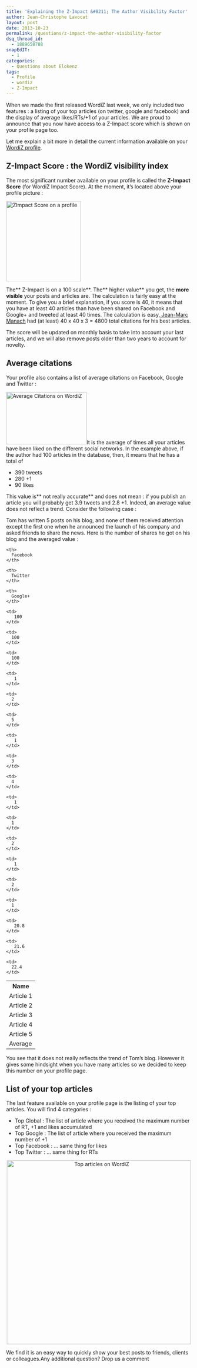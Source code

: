 ```yaml
---
title: 'Explaining the Z-Impact &#8211; The Author Visibility Factor'
author: Jean-Christophe Lavocat
layout: post
date: 2013-10-23
permalink: /questions/z-impact-the-author-visibility-factor
dsq_thread_id:
  - 1889658788
snapEdIT:
  - 1
categories:
  - Questions about Elokenz
tags:
  - Profile
  - wordiz
  - Z-Impact
---
```

When we made the first released WordiZ last week, we only included two features : a listing of your top articles (on twitter, google and facebook) and the display of average likes/RTs/+1 of your articles. We are proud to announce that you now have access to a Z-Impact score which is shown on your profile page too.

Let me explain a bit more in detail the current information available on your [WordiZ profile][1].

## Z-Impact Score : the WordiZ visibility index

The most significant number available on your profile is called the **Z-Impact Score** (for WordiZ Impact Score). At the moment, it&#8217;s located above your profile picture :

<img class="aligncenter size-full wp-image-124" alt="ZImpact Score on a profile " src="http://blog.wordiz.it/wp-content/uploads/2013/10/Z_impact_score_profile_picture.png" width="203" height="218" />

The** Z-Impact is on a 100 scale**. The** higher value** you get, the **more visible** your posts and articles are. The calculation is fairly easy at the moment. To give you a brief explanation, if you score is 40, it means that you have at least 40 articles than have been shared on Facebook and Google+ and tweeted at least 40 times. The calculation is easy,<a title="Jean-Marc Manach on WordiZ" href="http://www.wordiz.it/profile/jmmanach/" target="_blank"> Jean-Marc Manach</a> had (at least) 40 x 40 x 3 = 4800 total citations for his best articles.

The score will be updated on monthly basis to take into account your last articles, and we will also remove posts older than two years to account for novelty.

## Average citations

Your profile also contains a list of average citations on Facebook, Google and Twitter :

[<img class="aligncenter size-full wp-image-125" alt="Average Citations on WordiZ" src="http://blog.wordiz.it/wp-content/uploads/2013/10/average_citations.png" width="219" height="142" />][2]It is the average of times all your articles have been liked on the different social networks. In the example above, if the author had 100 articles in the database, then, it means that he has a total of

  * 390 tweets
  * 280 +1
  * 90 likes

This value is** not really accurate** and does not mean : if you publish an article you will probably get 3.9 tweets and 2.8 +1. Indeed, an average value does not reflect a trend. Consider the following case :

Tom has written 5 posts on his blog, and none of them received attention except the first one when he announced the launch of his company and asked friends to share the news. Here is the number of shares he got on his blog and the averaged value :

<table style="width: 90%;" border="0">
  <tr>
    <th>
      Name
    </th>
    
    <th>
      Facebook
    </th>
    
    <th>
      Twitter
    </th>
    
    <th>
      Google+
    </th>
  </tr>
  
  <tr>
    <td>
      Article 1
    </td>
    
    <td>
       100
    </td>
    
    <td>
      100
    </td>
    
    <td>
      100
    </td>
  </tr>
  
  <tr>
    <td>
      Article 2
    </td>
    
    <td>
       1
    </td>
    
    <td>
      2
    </td>
    
    <td>
      5
    </td>
  </tr>
  
  <tr>
    <td>
      Article 3
    </td>
    
    <td>
       1
    </td>
    
    <td>
      3
    </td>
    
    <td>
      4
    </td>
  </tr>
  
  <tr>
    <td>
      Article 4
    </td>
    
    <td>
       1
    </td>
    
    <td>
      1
    </td>
    
    <td>
      2
    </td>
  </tr>
  
  <tr>
    <td>
      Article 5
    </td>
    
    <td>
       1
    </td>
    
    <td>
      2
    </td>
    
    <td>
      1
    </td>
  </tr>
  
  <tr>
    <td>
      Average
    </td>
    
    <td>
       20.8
    </td>
    
    <td>
       21.6
    </td>
    
    <td>
      22.4
    </td>
  </tr>
</table>

You see that it does not really reflects the trend of Tom&#8217;s blog. However it gives some hindsight when you have many articles so we decided to keep this number on your profile page.

## List of your top articles

The last feature available on your profile page is the listing of your top articles. You will find 4 categories :

  * Top Global : The list of article where you received the maximum number of RT, +1 and likes accumulated
  * Top Google : The list of article where you received the maximum number of +1
  * Top Facebook : &#8230; same thing for likes
  * Top Twitter : &#8230; same thing for RTs

<p style="text-align: center;">
  <a href="http://blog.wordiz.it/wp-content/uploads/2013/10/list_top_articles_wordiz.png"><img class="aligncenter  wp-image-130" alt="Top articles on WordiZ" src="http://blog.wordiz.it/wp-content/uploads/2013/10/list_top_articles_wordiz.png" width="500" /></a>
</p>

<p style="text-align: left;">
  We find it is an easy way to quickly show your best posts to friends, clients or colleagues.Any additional question? Drop us a comment
</p>

 [1]: http://www.wordiz.it "WordiZ"
 [2]: http://blog.wordiz.it/wp-content/uploads/2013/10/average_citations.png